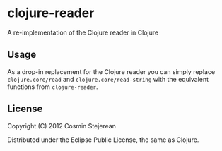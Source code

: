 # clojure-reader

A re-implementation of the Clojure reader in Clojure

## Usage

As a drop-in replacement for the Clojure reader you can simply replace
`clojure.core/read` and `clojure.core/read-string` with the equivalent
functions from `clojure-reader`.

## License

Copyright (C) 2012 Cosmin Stejerean

Distributed under the Eclipse Public License, the same as Clojure.
